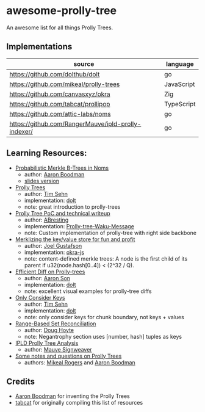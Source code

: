 # awesome-prolly-tree

An awesome list for all things Prolly Trees.


## Implementations

| source | language |
| ------ | -------- |
| https://github.com/dolthub/dolt | go |
| https://github.com/mikeal/prolly-trees | JavaScript |
| https://github.com/canvasxyz/okra | Zig |
| https://github.com/tabcat/prollipop | TypeScript |
| https://github.com/attic-labs/noms | go |
| https://github.com/RangerMauve/ipld-prolly-indexer/ | go |

## Learning Resources:

- [Probabilistic Merkle B-Trees in Noms](https://github.com/attic-labs/noms/blob/master/doc/intro.md#prolly-trees-probabilistic-b-trees)
  - author: [Aaron Boodman](https://aaronboodman.com/)
  - [slides version]((https://docs.google.com/presentation/d/18zRxxI7plB0mJkhLPfo8KJ_f-tyIIPj9L4dZroyqEF0/edit#slide=id.g3615e39343_0_0))
- [Prolly Trees](https://www.dolthub.com/blog/2024-03-03-prolly-trees/)
  - author: [Tim Sehn](https://github.com/timsehn)
  - implementation: [dolt](https://github.com/dolthub/dolt)
  - note: great introduction to prolly-trees
- [Prolly Tree PoC and technical writeup](https://github.com/waku-org/research/issues/78)
  - author: [ABresting](https://github.com/ABresting)
  - implementation: [Prolly-tree-Waku-Message](https://github.com/ABresting/Prolly-Tree-Waku-Message)
  - note: Custom implementation of prolly-tree with right side backbone
- [Merklizing the key/value store for fun and profit](https://joelgustafson.com/posts/2023-05-04/merklizing-the-key-value-store-for-fun-and-profit)
  - author: [Joel Gustafson](https://joelgustafson.com/)
  - implementation: [okra-js](https://github.com/canvasxyz/okra-js/tree/main/packages/okra)
  - note: content-defined merkle trees: A node is the first child of its parent if u32(node.hash[0..4]) < (2^32 / Q).
- [Efficient Diff on Prolly-trees](https://www.dolthub.com/blog/2020-06-16-efficient-diff-on-prolly-trees/)
  - author: [Aaron Son](https://github.com/reltuk)
  - implementation: [dolt](https://github.com/dolthub/dolt)
  - note: excellent visual examples for prolly-tree diffs
- [Only Consider Keys](https://docs.dolthub.com/architecture/storage-engine/prolly-tree#only-consider-keys)
  - author: [Tim Sehn](https://github.com/timsehn)
  - implementation: [dolt](https://github.com/dolthub/dolt)
  - note: only consider keys for chunk boundary, not keys + values
- [Range-Based Set Reconciliation](https://logperiodic.com/rbsr.html)
  - author: [Doug Hoyte](https://hoytech.com/about)
  - note: Negantrophy section uses [number, hash] tuples as keys
- [IPLD Prolly Tree Analysis](https://github.com/RangerMauve/blog.mauve.moe/pull/3)
  - author: [Mauve Signweaver](https://github.com/RangerMauve)
- [Some notes and questions on Prolly Trees](https://github.com/attic-labs/noms/issues/3878)
  - authors: [Mikeal Rogers](https://github.com/mikeal) and [Aaron Boodman](https://github.com/aboodman)

## Credits

- [Aaron Boodman](https://github.com/aboodman) for inventing the Prolly Trees
- [tabcat](https://github.com/tabcat) for originally compiling this list of resources
